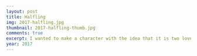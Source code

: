 ```yaml
---
layout: post
title: Halfling
img: 2017-halfling.jpg
thumbnail: 2017-halfling-thumb.jpg
comments: true
excerpt: I wanted to make a character with the idea that it is two lovers stitched together.
year: 2017
---
```

